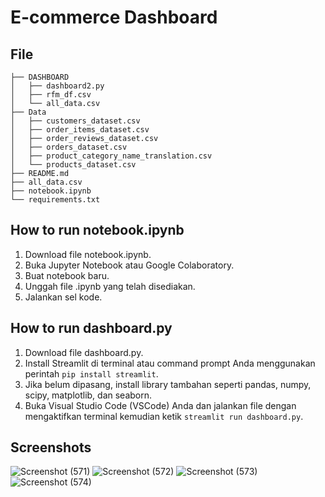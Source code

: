 # E-commerce Dashboard

## File
```
├── DASHBOARD
│   ├── dashboard2.py
│   ├── rfm_df.csv
│   └── all_data.csv
├── Data
│   ├── customers_dataset.csv
│   ├── order_items_dataset.csv
│   ├── order_reviews_dataset.csv
│   ├── orders_dataset.csv
│   ├── product_category_name_translation.csv
│   └── products_dataset.csv
├── README.md
├── all_data.csv
├── notebook.ipynb
└── requirements.txt
```

## How to run notebook.ipynb

1. Download file notebook.ipynb.
2. Buka Jupyter Notebook atau Google Colaboratory.
3. Buat notebook baru.
4. Unggah file .ipynb yang telah disediakan.
5. Jalankan sel kode.

## How to run dashboard.py
1. Download file dashboard.py.
2. Install Streamlit di terminal atau command prompt Anda menggunakan perintah `pip install streamlit`.
3. Jika belum dipasang, install library tambahan seperti pandas, numpy, scipy, matplotlib, dan seaborn.
4. Buka Visual Studio Code (VSCode) Anda dan jalankan file dengan mengaktifkan terminal kemudian ketik  `streamlit run dashboard.py`.

## Screenshots
![Screenshot (571)](https://github.com/user-attachments/assets/3a4ac79e-53a9-4c9b-96ef-56c4570b99bc)
![Screenshot (572)](https://github.com/user-attachments/assets/dcda5f66-3414-446a-8448-b30ee73b8c9e)
![Screenshot (573)](https://github.com/user-attachments/assets/0ab46e88-83b2-48d4-bdcd-5ee779f548d7)
![Screenshot (574)](https://github.com/user-attachments/assets/cf221ed3-4c34-4861-b2ea-45245656066d)
